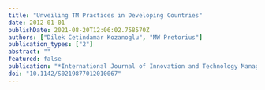 ```yaml
---
title: "Unveiling TM Practices in Developing Countries"
date: 2012-01-01
publishDate: 2021-08-20T12:06:02.758570Z
authors: ["Dilek Cetindamar Kozanoglu", "MW Pretorius"]
publication_types: ["2"]
abstract: ""
featured: false
publication: "*International Journal of Innovation and Technology Management*"
doi: "10.1142/S0219877012010067"
---
```


